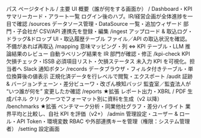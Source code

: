 パス	ページタイトル / 主要 UI	概要（誰が何をする画面か）
/	Dashboard・KPI サマリーカード・アラート一覧	ログイン後のハブ。IR/経営企画が全体進捗を一目で確認
/sources	データソース管理・DataSource 一覧・追加ウィザード	部門・子会社が CSV/API 連携先を登録・編集
/ingest	アップロード & 取込ログ・ドラッグ&ドロップ UI・取込履歴テーブル	ファイル／API の取込状況を確認。不備があれば再取込
/mapping	意味マッピング・列 ⇔ KPI テーブル・LLM 推論結果のレビュー	自動ラベリング結果を IR 部門が確認・修正
/kpi-check	KPI 欠損チェック・ISSB 必須項目リスト・欠損ステータス	未入力 KPI を可視化。担当者へ Slack 通知ボタン
/records	データブラウザ・フィルタ付きテーブル・単位換算後の値表示	正規化済データを行レベルで閲覧・エクスポート
/audit	証跡 & バージョンチェーン・差分ビューワ・改ざん検知バッジ	監査室／監査法人が “いつ誰が何を” 変更したか確認
/reports ★拡張	レポート出力・XBRL / PDF 生成パネル	クリック一つでフォーマット別に資料を生成（v2 以降）
/benchmarks ★拡張	ベンチマーク分析・同業他社グラフ・差分ハイライト	業界平均と比較し、自社 KPI を評価（v2+）
/admin	管理設定・ユーザー & ロール・API Token・環境変数	RBAC や外部連携キーを管理（権限：システム管理者）
/setting 設定画面
